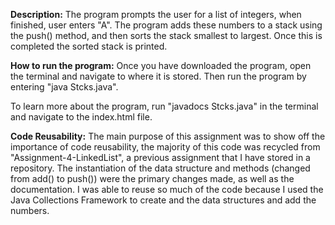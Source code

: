 **Description:** The program prompts the user for a list of integers, when finished, user enters "A". 
The program adds these numbers to a stack using the push() method, and then sorts the stack smallest to largest.
Once this is completed the sorted stack is printed.

**How to run the program:** Once you have downloaded the program, open the terminal and navigate to where it is stored.
Then run the program by entering "java Stcks.java".

To learn more about the program, run "javadocs Stcks.java" in the terminal and navigate to the index.html file.

**Code Reusability:** The main purpose of this assignment was to show off the importance of code reusability, the majority of this code was recycled from
"Assignment-4-LinkedList", a previous assignment that I have stored in a repository. The instantiation of the data structure and methods (changed from add() to push()) 
were the primary changes made, as well as the documentation. I was able to reuse so much of the code because I used the Java Collections Framework to create and the data structures 
and add the numbers.
